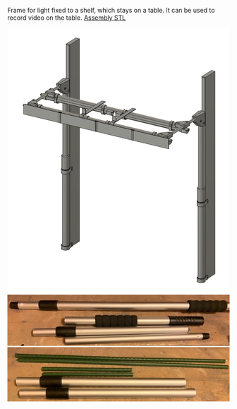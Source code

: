 Frame for light fixed to a shelf, which stays on a table. It can be used to record video on the table. [Assembly STL](./stl/light-frame-assembly.stl)

![frame](./img/shelf-light-frame.jpg)
![frame](./img/shelf-light-frame-1.jpeg)
![frame](./img/shelf-light-frame-2.jpeg)
